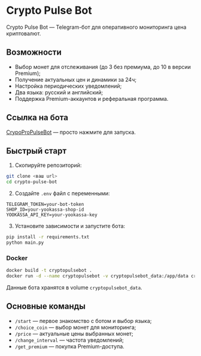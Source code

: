 # Crypto Pulse Bot

Crypto Pulse Bot — Telegram-бот для оперативного мониторинга цена криптовалют.

## Возможности
- Выбор монет для отслеживания (до 3 без премиума, до 10 в версии Premium);
- Получение актуальных цен и динамики за 24ч;
- Настройка периодических уведомлений;
- Два языка: русский и английский;
- Поддержка Premium-аккаунтов и реферальная программа.

## Ссылка на бота
[CrypoProPulseBot](https://t.me/CryptoProPulseBot) — просто нажмите для запуска.

## Быстрый старт
1. Скопируйте репозиторий:
```bash
git clone <ваш url>
cd crypto-pulse-bot
```
2. Создайте `.env` файл с переменными:
```
TELEGRAM_TOKEN=your-bot-token
SHOP_ID=your-yookassa-shop-id
YOOKASSA_API_KEY=your-yookassa-key
```
3. Установите зависимости и запустите бота:
```bash
pip install -r requirements.txt
python main.py
```

### Docker
```bash
docker build -t cryptopulsebot .
docker run -d --name cryptopulsebot -v cryptopulsebot_data:/app/data cryptopulsebot
```

Данные бота хранятся в volume `cryptopulsebot_data`.

## Основные команды
- `/start` — первое знакомство с ботом и выбор языка;
- `/choice_coin` — выбор монет для мониторинга;
- `/price` — актуальные цены выбранных монет;
- `/change_interval` — частота уведомлений;
- `/get_premium` — покупка Premium-доступа.
